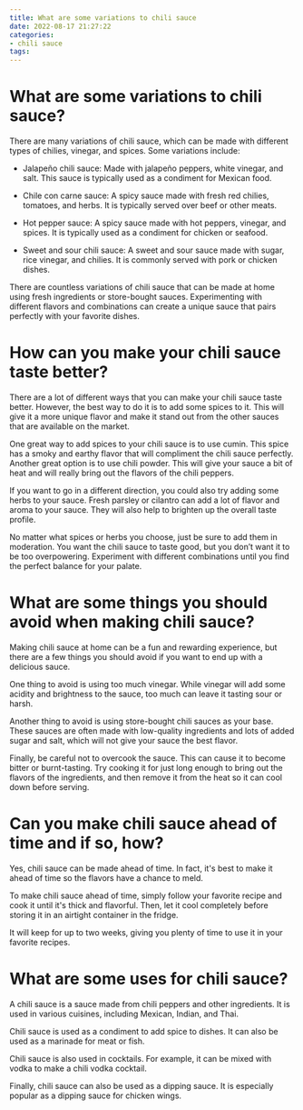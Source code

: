 ```yaml
---
title: What are some variations to chili sauce
date: 2022-08-17 21:27:22
categories:
- chili sauce
tags:
---
```



#  What are some variations to chili sauce?

There are many variations of chili sauce, which can be made with different types of chilies, vinegar, and spices. Some variations include:

* Jalapeño chili sauce: Made with jalapeño peppers, white vinegar, and salt. This sauce is typically used as a condiment for Mexican food.

* Chile con carne sauce: A spicy sauce made with fresh red chilies, tomatoes, and herbs. It is typically served over beef or other meats.

* Hot pepper sauce: A spicy sauce made with hot peppers, vinegar, and spices. It is typically used as a condiment for chicken or seafood.

* Sweet and sour chili sauce: A sweet and sour sauce made with sugar, rice vinegar, and chilies. It is commonly served with pork or chicken dishes.

There are countless variations of chili sauce that can be made at home using fresh ingredients or store-bought sauces. Experimenting with different flavors and combinations can create a unique sauce that pairs perfectly with your favorite dishes.

#  How can you make your chili sauce taste better?

There are a lot of different ways that you can make your chili sauce taste better. However, the best way to do it is to add some spices to it. This will give it a more unique flavor and make it stand out from the other sauces that are available on the market.

One great way to add spices to your chili sauce is to use cumin. This spice has a smoky and earthy flavor that will compliment the chili sauce perfectly. Another great option is to use chili powder. This will give your sauce a bit of heat and will really bring out the flavors of the chili peppers.

If you want to go in a different direction, you could also try adding some herbs to your sauce. Fresh parsley or cilantro can add a lot of flavor and aroma to your sauce. They will also help to brighten up the overall taste profile.

No matter what spices or herbs you choose, just be sure to add them in moderation. You want the chili sauce to taste good, but you don’t want it to be too overpowering. Experiment with different combinations until you find the perfect balance for your palate.

#  What are some things you should avoid when making chili sauce?

Making chili sauce at home can be a fun and rewarding experience, but there are a few things you should avoid if you want to end up with a delicious sauce.

One thing to avoid is using too much vinegar. While vinegar will add some acidity and brightness to the sauce, too much can leave it tasting sour or harsh.

Another thing to avoid is using store-bought chili sauces as your base. These sauces are often made with low-quality ingredients and lots of added sugar and salt, which will not give your sauce the best flavor.

Finally, be careful not to overcook the sauce. This can cause it to become bitter or burnt-tasting. Try cooking it for just long enough to bring out the flavors of the ingredients, and then remove it from the heat so it can cool down before serving.

#  Can you make chili sauce ahead of time and if so, how?

Yes, chili sauce can be made ahead of time. In fact, it's best to make it ahead of time so the flavors have a chance to meld.

To make chili sauce ahead of time, simply follow your favorite recipe and cook it until it's thick and flavorful. Then, let it cool completely before storing it in an airtight container in the fridge.

It will keep for up to two weeks, giving you plenty of time to use it in your favorite recipes.

#  What are some uses for chili sauce?

A chili sauce is a sauce made from chili peppers and other ingredients. It is used in various cuisines, including Mexican, Indian, and Thai.

Chili sauce is used as a condiment to add spice to dishes. It can also be used as a marinade for meat or fish.

Chili sauce is also used in cocktails. For example, it can be mixed with vodka to make a chili vodka cocktail.

Finally, chili sauce can also be used as a dipping sauce. It is especially popular as a dipping sauce for chicken wings.